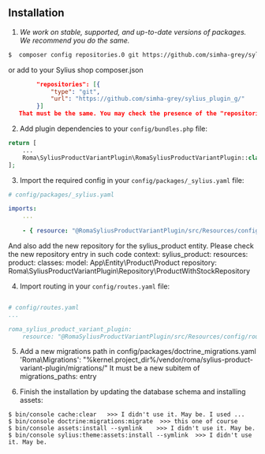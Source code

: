 ## Installation


1. *We work on stable, supported, and up-to-date versions of packages. We recommend you do the same.*

```bash
$  composer config repositories.0 git https://github.com/simha-grey/sylius_plugin_g/
```
   or add to your Sylius shop composer.json
```json
        "repositories": [{
            "type": "git",
            "url": "https://github.com/simha-grey/sylius_plugin_g/"
        }]
   That must be the same. You may check the presence of the "repositories" block at the composer.json.
```

2. Add plugin dependencies to your `config/bundles.php` file:

```php
return [
    ...
    Roma\SyliusProductVariantPlugin\RomaSyliusProductVariantPlugin::class => ['all' => true],,
];
```

3. Import the required config in your `config/packages/_sylius.yaml` file:
```yaml
# config/packages/_sylius.yaml

imports:
    ...
    
    - { resource: "@RomaSyliusProductVariantPlugin/src/Resources/config/config.yml" }
```
   And also add the new repository for the sylius_product entity.
   Please check the new repository entry in such code context:
   sylius_product:
    resources:
        product:
            classes:
                model: App\Entity\Product\Product
                repository: Roma\SyliusProductVariantPlugin\Repository\ProductWithStockRepository

4. Import routing in your `config/routes.yaml` file:

```yaml

# config/routes.yaml
...

roma_sylius_product_variant_plugin:
    resource: "@RomaSyliusProductVariantPlugin/src/Resources/config/routing.yml"
```

5. Add a new migrations path in config/packages/doctrine_migrations.yaml 
    'Roma\Migrations': "%kernel.project_dir%/vendor/roma/sylius-product-variant-plugin/migrations/"
   It must be a new subitem of migrations_paths: entry
   
5. Finish the installation by updating the database schema and installing assets:

```
$ bin/console cache:clear   >>> I didn't use it. May be. I used ...
$ bin/console doctrine:migrations:migrate  >>> this one of course
$ bin/console assets:install --symlink    >>> I didn't use it. May be.
$ bin/console sylius:theme:assets:install --symlink  >>> I didn't use it. May be.
```

